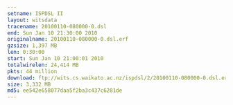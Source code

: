 ```yaml
---
setname: ISPDSL II
layout: witsdata
tracename: 20100110-080000-0.dsl
end: Sun Jan 10 21:30:00 2010
originalname: 20100110-080000-0.dsl.erf
gzsize: 1,397 MB
len: 0:30:00
start: Sun Jan 10 21:00:01 2010
totalwirelen: 24,414 MB
pkts: 44 million
download: ftp://wits.cs.waikato.ac.nz/ispdsl/2/20100110-080000-0.dsl.erf.gz
size: 3,332 MB
md5: ee542e658077daa5f2ba3c437c6281de
---
```

